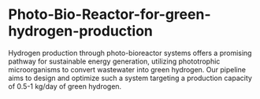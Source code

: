 # Photo-Bio-Reactor-for-green-hydrogen-production
Hydrogen production through photo-bioreactor systems offers a promising pathway for sustainable energy generation, utilizing phototrophic microorganisms to convert wastewater into green hydrogen. Our pipeline aims to design and optimize such a system targeting a production capacity of 0.5-1 kg/day of green hydrogen.
